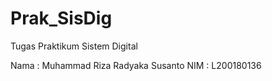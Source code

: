 # Prak_SisDig
Tugas Praktikum Sistem Digital

Nama : Muhammad Riza Radyaka Susanto
NIM : L200180136
